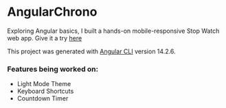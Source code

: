 # AngularChrono

Exploring Angular basics, I built a hands-on mobile-responsive Stop Watch web app. Give it a try [here](https://stop-watch-47349.web.app/)

This project was generated with [Angular CLI](https://github.com/angular/angular-cli) version 14.2.6.

### Features being worked on:
- Light Mode Theme
- Keyboard Shortcuts
- Countdown Timer
